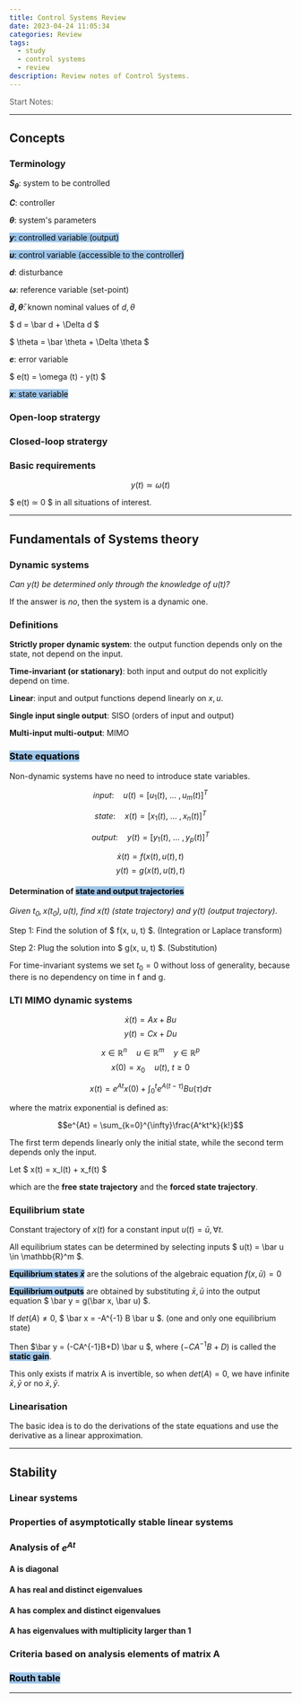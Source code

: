 ```yaml
---
title: Control Systems Review
date: 2023-04-24 11:05:34
categories: Review
tags:
  - study
  - control systems
  - review
description: Review notes of Control Systems.
---
```



<p style="opacity: 0.7;">Start Notes: 

<small style="opacity: 0.7;"> </small>

---

## Concepts

### Terminology

**$S_\theta$**: system to be controlled

**$C$**: controller

**$\theta$**: system's parameters

<mark style="background-color: #9fc5e8;">**$y$**: controlled variable (output)</mark>

<mark style="background-color: #9fc5e8;">**$u$**: control variable (accessible to the controller)</mark>

**$d$**: disturbance

**$\omega$**: reference variable (set-point)

**$\bar d, \bar \theta$**: known nominal values of $d, \theta$

$ d = \bar d + \Delta d $

$ \theta = \bar \theta + \Delta \theta $

**$e$**: error variable

$ e(t) = \omega (t) - y(t) $

<mark style="background-color: #9fc5e8;">**$x$**: state variable</mark>


### Open-loop stratergy 

### Closed-loop stratergy


### Basic requirements

$$ y(t) ≃ \omega (t) $$

$ e(t) ≃ 0 $ in all situations of interest. 




---

## Fundamentals of Systems theory

### Dynamic systems

*Can $y(t)$ be determined only through the knowledge of $u(t)$?*

If the answer is *no*, then the system is a dynamic one. 


### Definitions

**Strictly proper dynamic system**: the output function depends only on the state, not depend on the input. 

**Time-invariant (or stationary)**: both input and output do not explicitly depend on time. 

**Linear**: input and output functions depend linearly on $x, u$. 

**Single input single output**: SISO (orders of input and output)

**Multi-input multi-output**: MIMO 

### <mark style="background-color: #9fc5e8;">State equations</mark>

Non-dynamic systems have no need to introduce state variables. 

$$input: \quad u(t) = [ u_1(t), \ ... \ , u_m(t) ]^T $$

$$state: \quad x(t) = [ x_1(t), \ ... \ , x_n(t) ]^T $$

$$output: \quad y(t) = [ y_1(t), \ ... \ , y_p(t) ]^T $$

$$ \dot x(t) = f( x(t), u(t), t ) $$
$$ y(t) = g( x(t), u(t), t ) $$

#### Determination of <mark style="background-color: #9fc5e8;">state and output trajectories</mark>

*Given $t_0, x(t_0), u(t)$, find $x(t)$ (state trajectory) and $y(t)$ (output trajectory).*

Step 1: Find the solution of $ f(x, u, t) $. (Integration or Laplace transform)

Step 2: Plug the solution into $ g(x, u, t) $. (Substitution)


For time-invariant systems we set $t_0 = 0$ without loss of generality, because there is no dependency on time in f and g. 

### LTI MIMO dynamic systems

$$ \dot x(t) = Ax + Bu $$
$$ y(t) = Cx + Du $$

$$ x \in \mathbb{R}^n \quad u  \in \mathbb{R}^m \quad y  \in \mathbb{R}^p $$
$$ x(0) = x_0 \quad u(t), \ t \geq 0 $$

$$x(t) = e^{At}x(0) + \int_{0}^{t}e^{A(t-\tau)}Bu(\tau)d\tau$$

where the matrix exponential is defined as:

$$e^{At} = \sum_{k=0}^{\infty}\frac{A^kt^k}{k!}$$

The first term depends linearly only the initial state, while the second term depends only the input. 

Let $ x(t) = x_l(t) + x_f(t) $

which are the **free state trajectory** and the **forced state trajectory**. 

### Equilibrium state

Constant trajectory of $x(t)$ for a constant input $u(t) = \bar u, \forall t$. 

All equilibrium states can be determined by selecting inputs $ u(t) = \bar u \in \mathbb{R}^m $. 

<mark style="background-color: #9fc5e8;">**Equilibrium states $\bar x$**</mark> are the solutions of the algebraic equation $f(x, \bar u)=0$

<mark style="background-color: #9fc5e8;">**Equilibrium outputs**</mark> are obtained by substituting $\bar x, \bar u$ into the output equation $ \bar y = g(\bar x, \bar u) $. 

If $det(A) \not = 0$, $ \bar x = -A^{-1} B \bar u $. (one and only one equilibrium state)

Then $\bar y = (-CA^{-1}B+D) \bar u $, where $(-CA^{-1}B+D)$ is called the <mark style="background-color: #9fc5e8;">**static gain**</mark>. 

This only exists if matrix A is invertible, so when $det(A)=0$, we have infinite $\bar x, \bar y$ or no $\bar x, \bar y$. 

### Linearisation

The basic idea is to do the derivations of the state equations and use the derivative as a linear approximation. 




---

## Stability

### Linear systems

### Properties of asymptotically stable linear systems



### Analysis of $e^{At}$

#### A is diagonal


#### A has real and distinct eigenvalues

#### A has complex and distinct eigenvalues


#### A has eigenvalues with multiplicity larger than 1



### Criteria based on analysis elements of matrix A


### <mark style="background-color: #9fc5e8;">Routh table</mark>


---



